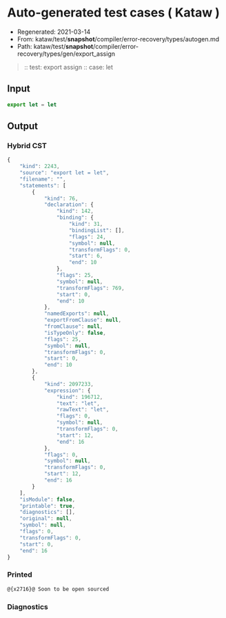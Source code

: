 # Auto-generated test cases ( Kataw )
- Regenerated: 2021-03-14
- From: kataw/test/__snapshot__/compiler/error-recovery/types/autogen.md
- Path: kataw/test/__snapshot__/compiler/error-recovery/types/gen/export_assign
> :: test: export assign
> :: case: let
## Input

`````js
export let = let
`````

## Output

### Hybrid CST

```javascript
{
    "kind": 2243,
    "source": "export let = let",
    "filename": "",
    "statements": [
        {
            "kind": 76,
            "declaration": {
                "kind": 142,
                "binding": {
                    "kind": 31,
                    "bindingList": [],
                    "flags": 24,
                    "symbol": null,
                    "transformFlags": 0,
                    "start": 6,
                    "end": 10
                },
                "flags": 25,
                "symbol": null,
                "transformFlags": 769,
                "start": 0,
                "end": 10
            },
            "namedExports": null,
            "exportFromClause": null,
            "fromClause": null,
            "isTypeOnly": false,
            "flags": 25,
            "symbol": null,
            "transformFlags": 0,
            "start": 0,
            "end": 10
        },
        {
            "kind": 2097233,
            "expression": {
                "kind": 196712,
                "text": "let",
                "rawText": "let",
                "flags": 0,
                "symbol": null,
                "transformFlags": 0,
                "start": 12,
                "end": 16
            },
            "flags": 0,
            "symbol": null,
            "transformFlags": 0,
            "start": 12,
            "end": 16
        }
    ],
    "isModule": false,
    "printable": true,
    "diagnostics": [],
    "original": null,
    "symbol": null,
    "flags": 0,
    "transformFlags": 0,
    "start": 0,
    "end": 16
}
```

### Printed

```javascript
@{x2716}@ Soon to be open sourced
```

### Diagnostics

```javascript

```

